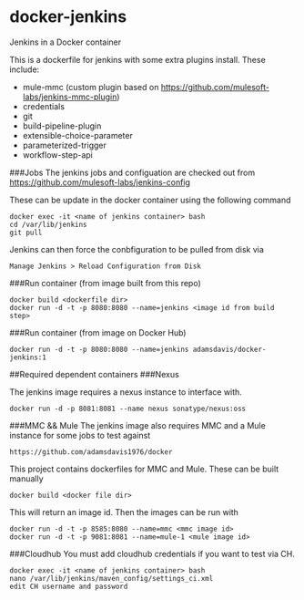 # docker-jenkins
Jenkins in a Docker container

This is a dockerfile for jenkins with some extra plugins install. These include:

* mule-mmc (custom plugin based on https://github.com/mulesoft-labs/jenkins-mmc-plugin)
* credentials
* git
* build-pipeline-plugin
* extensible-choice-parameter
* parameterized-trigger
* workflow-step-api

###Jobs
The jenkins jobs and configuation are checked out from https://github.com/mulesoft-labs/jenkins-config

These can be update in the docker container using the following command 

    docker exec -it <name of jenkins container> bash
    cd /var/lib/jenkins 
    git pull
  
Jenkins can then force the conbfiguration to be pulled from disk via 

    Manage Jenkins > Reload Configuration from Disk

###Run container (from image built from this repo) 

    docker build <dockerfile dir>
    docker run -d -t -p 8080:8080 --name=jenkins <image id from build step>
    
###Run container (from image on Docker Hub)

    docker run -d -t -p 8080:8080 --name=jenkins adamsdavis/docker-jenkins:1

##Required dependent containers 
###Nexus

The jenkins image requires a nexus instance to interface with. 

    docker run -d -p 8081:8081 --name nexus sonatype/nexus:oss
  
###MMC && Mule
The jenkins image also requires MMC and a Mule instance for some jobs to test against

    https://github.com/adamsdavis1976/docker
  
This project contains dockerfiles for MMC and Mule. These can be built manually 

    docker build <docker file dir>
  
This will return an image id. Then the images can be run with 

    docker run -d -t -p 8585:8080 --name=mmc <mmc image id>
    docker run -d -t -p 9081:8081 --name=mule-1 <mule image id>

###Cloudhub 
You must add cloudhub credentials if you want to test via CH. 

    docker exec -it <name of jenkins container> bash
    nano /var/lib/jenkins/maven_config/settings_ci.xml
    edit CH username and password
  


  



